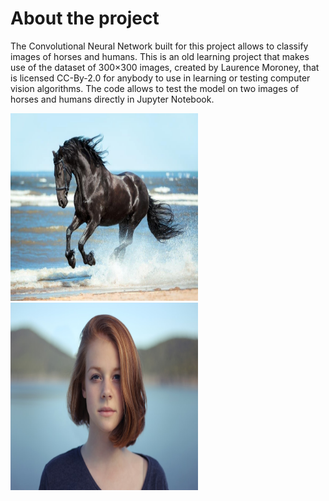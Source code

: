 # About the project
The Convolutional Neural Network built for this project allows to classify images of horses and humans.
This is an old learning project that makes use of the dataset of 300×300 images, created by Laurence Moroney,
that is licensed CC-By-2.0 for anybody to use in learning or testing computer vision algorithms.
The code allows to test the model on two images of horses and humans directly in Jupyter Notebook.

<img src="/horse.jpeg" width="300" height="300">  <img src="/human.jpeg" width="300" height="300"> 
